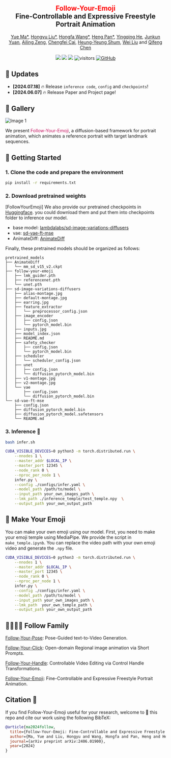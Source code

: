 <!-- <h1 align="center"><span>Follow-Your-Emoji: Fine-Controllable and Expressive Freestyle Portrait Animation</strong></h1>

<p id="authors" class="serif" align='center'>
    <a href="https://github.com/mayuelala">Yue Ma<sup>1*</sup></a>
    <a href="https://yingqinghe.github.io/">Hongyu Liu<sup>1*<dag></sup></a>
    <a href="https://follow-your-emoji.github.io/">Hongfa Wang<sup>2,3*</sup></a>
    <a href="https://scholar.google.com/citations?user=DIpLfK4AAAAJ">Heng Pan<sup>2*</sup></a>
    <a href="https://yingqinghe.github.io/">Yingqing He<sup>1</sup></a> <br>
    <a href="https://0-scholar-google-com.brum.beds.ac.uk/citations?user=j3iFVPsAAAAJ&hl=zh-CN">Junkun Yuan<sup>2</sup></a>
    <a href="https://ailingzeng.site/">Ailing Zeng<sup>2</sup></a>
    <a href="https://follow-your-emoji.github.io/">Chengfei Cai<sup>2</sup></a>
    <a href="https://scholar.google.com.hk/citations?user=9akH-n8AAAAJ&hl=en">Heung-Yeung Shum<sup>1,3</sup></a> 
    <a href="https://scholar.google.com/citations?user=AjxoEpIAAAAJ&hl=zh-CN">Wei Liu<sup>2✝</sup></a>
    <a href="https://cqf.io/">Qifeng Chen<sup>1✝</sup></a>
    <br>

</p>

<a href='https://arxiv.org/abs/2403.08268'><img src='https://img.shields.io/badge/ArXiv-2403.08268-red'></a> 
<a href='https://follow-your-click.github.io/'><img src='https://img.shields.io/badge/Project-Page-Green'></a>  ![visitors](https://visitor-badge.laobi.icu/badge?page_id=mayuelala.FollowYourClick&left_color=green&right_color=red)  [![GitHub](https://img.shields.io/github/stars/mayuelala/FollowYourClick?style=social)](https://github.com/mayuelala/FollowYourClick) 
</div> -->


<div align="center">
<h2><font color="red"> Follow-Your-Emoji </font></center> <br> <center>Fine-Controllable and Expressive Freestyle Portrait Animation</h2>

[Yue Ma*](https://mayuelala.github.io/), [Hongyu Liu*](https://kumapowerliu.github.io/), [Hongfa Wang*](https://github.com/mayuelala/FollowYourEmoji), [Heng Pan*](https://github.com/mayuelala/FollowYourEmoji), [Yingqing He](https://github.com/YingqingHe), [Junkun Yuan](https://0-scholar-google-com.brum.beds.ac.uk/citations?user=j3iFVPsAAAAJ&hl=zh-CN),  [Ailing Zeng](https://ailingzeng.site/), [Chengfei Cai](https://github.com/mayuelala/FollowYourEmoji), 
[Heung-Yeung Shum](https://scholar.google.com.hk/citations?user=9akH-n8AAAAJ&hl=en), [Wei Liu](https://scholar.google.com/citations?user=AjxoEpIAAAAJ&hl=zh-CN) and [Qifeng Chen](https://cqf.io)

<a href='https://arxiv.org/abs/2406.01900'><img src='https://img.shields.io/badge/ArXiv-2406.01900-red'></a> 
<a href='https://follow-your-emoji.github.io/'><img src='https://img.shields.io/badge/Project-Page-Green'></a> <a href='assets/wechat_group.png'><img src='https://badges.aleen42.com/src/wechat.svg'></a> ![visitors](https://visitor-badge.laobi.icu/badge?page_id=mayuelala.FollowYourEmoji&left_color=green&right_color=red)  [![GitHub](https://img.shields.io/github/stars/mayuelala/FollowYourEmoji?style=social)](https://github.com/mayuelala/FollowYourEmoji,pko) 
</div>

<!-- <table class="center">
  <td><img src="https://follow-your-emoji.github.io/src/teaser/teaser.gif"></td>
  <tr>
    <td align="center" >🤪 For more results, visit our <a href="https://follow-your-emoji.github.io/"><strong>homepage</strong></td>
  <tr>
</td>

</table > -->


## 📣 Updates

- **[2024.07.18]** 🔥 Release `inference code`, `config` and `checkpoints`!
- **[2024.06.07]** 🔥 Release Paper and Project page!

## 🤪 Gallery
<img src="images/index.png" alt="Image 1">

<p>We present <span style="color: #c20557ee">Follow-Your-Emoji</span>, a diffusion-based framework for portrait animation, which animates a reference portrait with target landmark sequences.</p>

## 🤪 Getting Started

### 1. Clone the code and prepare the environment

```bash
pip install -r requirements.txt
```

### 2. Download pretrained weights

[FollowYourEmoji] We also provide our pretrained checkpoints in [Huggingface](https://huggingface.co/YueMafighting/FollowYourEmoji). you could download them and put them into checkpoints folder to inference our model.

- base model: [lambdalabs/sd-image-variations-diffusers](https://huggingface.co/lambdalabs/sd-image-variations-diffusers)
- vae: [sd-vae-ft-mse](https://huggingface.co/stabilityai/sd-vae-ft-mse)
- AnimateDiff: [AnimateDiff](https://huggingface.co/guoyww/animatediff)

Finally, these pretrained models should be organized as follows:

```text
pretrained_models
├── AnimateDiff
│   └── mm_sd_v15_v2.ckpt
├── follow-your-emoji
│   ├── lmk_guider.pth
│   ├── referencenet.pth
│   └── unet.pth
├── sd-image-variations-diffusers
│   ├── alias-montage.jpg
│   ├── default-montage.jpg
│   ├── earring.jpg
│   ├── feature_extractor
│   │   └── preprocessor_config.json
│   ├── image_encoder
│   │   ├── config.json
│   │   └── pytorch_model.bin
│   ├── inputs.jpg
│   ├── model_index.json
│   ├── README.md
│   ├── safety_checker
│   │   ├── config.json
│   │   └── pytorch_model.bin
│   ├── scheduler
│   │   └── scheduler_config.json
│   ├── unet
│   │   ├── config.json
│   │   └── diffusion_pytorch_model.bin
│   ├── v1-montage.jpg
│   ├── v2-montage.jpg
│   └── vae
│       ├── config.json
│       └── diffusion_pytorch_model.bin
└── sd-vae-ft-mse
    ├── config.json
    ├── diffusion_pytorch_model.bin
    ├── diffusion_pytorch_model.safetensors
    └── README.md
```

### 3. Inference 🚀

```bash
bash infer.sh
```

```bash
CUDA_VISIBLE_DEVICES=0 python3 -m torch.distributed.run \
    --nnodes 1 \
    --master_addr $LOCAL_IP \
    --master_port 12345 \
    --node_rank 0 \
    --nproc_per_node 1 \
    infer.py \
    --config ./configs/infer.yaml \
    --model_path /path/to/model \
    --input_path your_own_images_path \
    --lmk_path ./inference_temple/test_temple.npy  \
    --output_path your_own_output_path
```

## 🤪 Make Your Emoji
You can make your own emoji using our model. First, you need to make your emoji temple using MediaPipe. We provide the script in ```make_temple.ipynb```. You can replace the video path with your own emoji video and generate the ```.npy``` file.


```bash
CUDA_VISIBLE_DEVICES=0 python3 -m torch.distributed.run \
    --nnodes 1 \
    --master_addr $LOCAL_IP \
    --master_port 12345 \
    --node_rank 0 \
    --nproc_per_node 1 \
    infer.py \
    --config ./configs/infer.yaml \
    --model_path /path/to/model \
    --input_path your_own_images_path \
    --lmk_path  your_own_temple_path \
    --output_path your_own_output_path
```


## 👨‍👩‍👧‍👦 Follow Family
[Follow-Your-Pose](https://github.com/mayuelala/FollowYourPose): Pose-Guided text-to-Video Generation.

[Follow-Your-Click](https://github.com/mayuelala/FollowYourClick): Open-domain Regional image animation via Short Prompts.

[Follow-Your-Handle](https://github.com/mayuelala/FollowYourHandle): Controllable Video Editing via Control Handle Transformations.

[Follow-Your-Emoji](https://github.com/mayuelala/FollowYourEmoji): Fine-Controllable and Expressive Freestyle Portrait Animation.
  
## Citation 💖
If you find Follow-Your-Emoji useful for your research, welcome to 🌟 this repo and cite our work using the following BibTeX:
```bibtex
@article{ma2024follow,
  title={Follow-Your-Emoji: Fine-Controllable and Expressive Freestyle Portrait Animation},
  author={Ma, Yue and Liu, Hongyu and Wang, Hongfa and Pan, Heng and He, Yingqing and Yuan, Junkun and Zeng, Ailing and Cai, Chengfei and Shum, Heung-Yeung and Liu, Wei and others},
  journal={arXiv preprint arXiv:2406.01900},
  year={2024}
}
```
